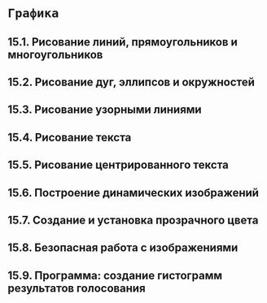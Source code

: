 # `Графика`

## 15.1. Рисование линий, прямоугольников и многоугольников
## 15.2. Рисование дуг, эллипсов и окружностей
## 15.3. Рисование узорными линиями
## 15.4. Рисование текста
## 15.5. Рисование центрированного текста
## 15.6. Построение динамических изображений
## 15.7. Создание и установка прозрачного цвета
## 15.8. Безопасная работа с изображениями
## 15.9. Программа: создание гистограмм результатов голосования
